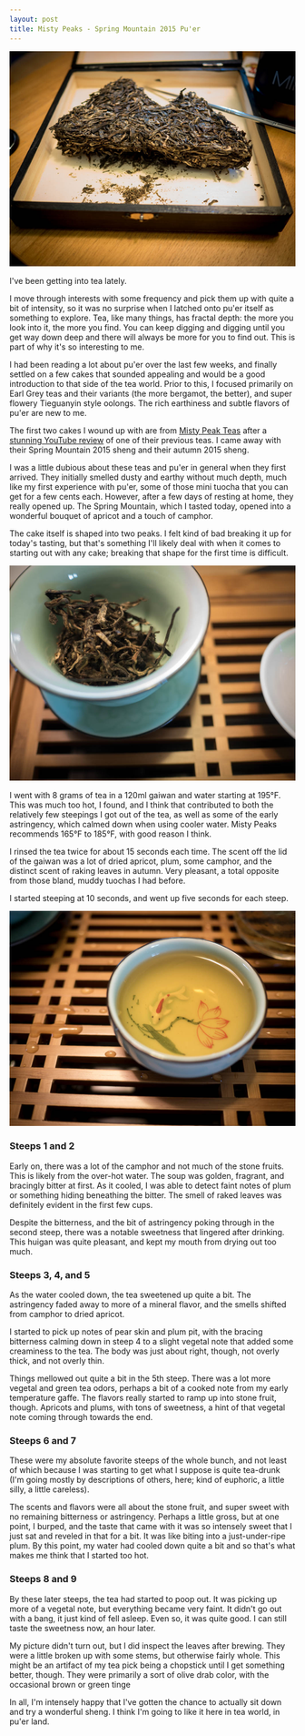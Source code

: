 ```yaml
---
layout: post
title: Misty Peaks - Spring Mountain 2015 Pu'er
---
```


![The tea cake itself](/assets/tasting/mp-s15-1.jpg)

I've been getting into tea lately.

I move through interests with some frequency and pick them up with quite a bit of intensity, so it was no surprise when I latched onto pu'er itself as something to explore.  Tea, like many things, has fractal depth: the more you look into it, the more you find.  You can keep digging and digging until you get way down deep and there will always be more for you to find out.  This is part of why it's so interesting to me.

I had been reading a lot about pu'er over the last few weeks, and finally settled on a few cakes that sounded appealing and would be a good introduction to that side of the tea world.  Prior to this, I focused primarily on Earl Grey teas and their variants (the more bergamot, the better), and super flowery Tieguanyin style oolongs.  The rich earthiness and subtle flavors of pu'er are new to me.

The first two cakes I wound up with are from [Misty Peak Teas](http://mistypeakteas.com) after a [stunning YouTube review](https://www.youtube.com/watch?v=Sw_FpIdDTig) of one of their previous teas.  I came away with their Spring Mountain 2015 sheng and their autumn 2015 sheng.  

I was a little dubious about these teas and pu'er in general when they first arrived.  They initially smelled dusty and earthy without much depth, much like my first experience with pu'er, some of those mini tuocha that you can get for a few cents each.  However, after a few days of resting at home, they really opened up.  The Spring Mountain, which I tasted today, opened into a wonderful bouquet of apricot and a touch of camphor.

The cake itself is shaped into two peaks.  I felt kind of bad breaking it up for today's tasting, but that's something I'll likely deal with when it comes to starting out with any cake; breaking that shape for the first time is difficult.

![In the gaiwan](/assets/tasting/mp-s15-2.jpg)

I went with 8 grams of tea in a 120ml gaiwan and water starting at 195&deg;F.  This was much too hot, I found, and I think that contributed to both the relatively few steepings I got out of the tea, as well as some of the early astringency, which calmed down when using cooler water.  Misty Peaks recommends 165&deg;F to 185&deg;F, with good reason I think.

I rinsed the tea twice for about 15 seconds each time.  The scent off the lid of the gaiwan was a lot of dried apricot, plum, some camphor, and the distinct scent of raking leaves in autumn.  Very pleasant, a total opposite from those bland, muddy tuochas I had before.

I started steeping at 10 seconds, and went up five seconds for each steep.

![The soup](/assets/tasting/mp-s15-3.jpg)

### Steeps 1 and 2

Early on, there was a lot of the camphor and not much of the stone fruits.  This is likely from the over-hot water.  The soup was golden, fragrant, and bracingly bitter at first.  As it cooled, I was able to detect faint notes of plum or something hiding beneathing the bitter.  The smell of raked leaves was definitely evident in the first few cups.

Despite the bitterness, and the bit of astringency poking through in the second steep, there was a notable sweetness that lingered after drinking.  This huigan was quite pleasant, and kept my mouth from drying out too much.

### Steeps 3, 4, and 5

As the water cooled down, the tea sweetened up quite a bit.  The astringency faded away to more of a mineral flavor, and the smells shifted from camphor to dried apricot.

I started to pick up notes of pear skin and plum pit, with the bracing bitterness calming down in steep 4 to a slight vegetal note that added some creaminess to the tea.  The body was just about right, though, not overly thick, and not overly thin.

Things mellowed out quite a bit in the 5th steep.  There was a lot more vegetal and green tea odors, perhaps a bit of a cooked note from my early temperature gaffe.  The flavors really started to ramp up into stone fruit, though.  Apricots and plums, with tons of sweetness, a hint of that vegetal note coming through towards the end.

### Steeps 6 and 7

These were my absolute favorite steeps of the whole bunch, and not least of which because I was starting to get what I suppose is quite tea-drunk (I'm going mostly by descriptions of others, here; kind of euphoric, a little silly, a little careless).

The scents and flavors were all about the stone fruit, and super sweet with no remaining bitterness or astringency.  Perhaps a little gross, but at one point, I burped, and the taste that came with it was so intensely sweet that I just sat and reveled in that for a bit.  It was like biting into a just-under-ripe plum.  By this point, my water had cooled down quite a bit and so that's what makes me think that I started too hot.

### Steeps 8 and 9

By these later steeps, the tea had started to poop out.  It was picking up more of a vegetal note, but everything became very faint.  It didn't go out with a bang, it just kind of fell asleep.  Even so, it was quite good.  I can still taste the sweetness now, an hour later.

My picture didn't turn out, but I did inspect the leaves after brewing.  They were a little broken up with some stems, but otherwise fairly whole.  This might be an artifact of my tea pick being a chopstick until I get something better, though.  They were primarily a sort of olive drab color, with the occasional brown or green tinge

In all, I'm intensely happy that I've gotten the chance to actually sit down and try a wonderful sheng.  I think I'm going to like it here in tea world, in pu'er land.

